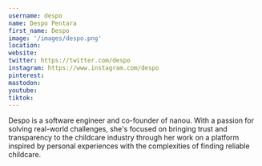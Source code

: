 ```yaml
---
username: despo
name: Despo Pentara
first_name: Despo
image: '/images/despo.png'
location:
website:
twitter: https://twitter.com/despo
instagram: https://www.instagram.com/despo
pinterest:
mastodon:
youtube:
tiktok:
---
```


Despo is a software engineer and co-founder of nanou. With a passion for solving real-world challenges, she's focused on bringing trust and transparency to the childcare industry through her work on a platform inspired by personal experiences with the complexities of finding reliable childcare.
